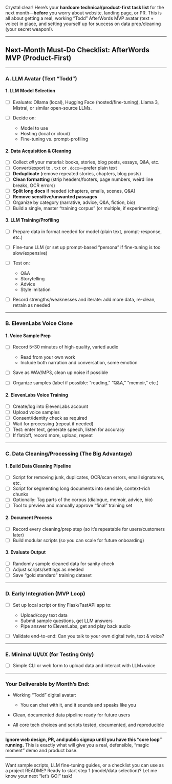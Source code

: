 Crystal clear! Here’s your **hardcore technical/product-first task list** for the next month—**before** you worry about website, landing page, or PR.
This is all about getting a real, working “Todd” AfterWords MVP avatar (text + voice) in place, and setting yourself up for success on data prep/cleaning (your secret weapon!).

---

## **Next-Month Must-Do Checklist: AfterWords MVP (Product-First)**

---

### **A. LLM Avatar (Text “Todd”)**

#### **1. LLM Model Selection**

* [ ] Evaluate: Ollama (local), Hugging Face (hosted/fine-tuning), Llama 3, Mistral, or similar open-source LLMs.
* [ ] Decide on:

  * Model to use
  * Hosting (local or cloud)
  * Fine-tuning vs. prompt-profiling

#### **2. Data Acquisition & Cleaning**

* [ ] Collect *all* your material: books, stories, blog posts, essays, Q\&A, etc.
* [ ] Convert/export to `.txt` or `.docx`—prefer plain text
* [ ] **Deduplicate** (remove repeated stories, chapters, blog posts)
* [ ] **Clean formatting** (strip headers/footers, page numbers, weird line breaks, OCR errors)
* [ ] **Split long docs** if needed (chapters, emails, scenes, Q\&A)
* [ ] **Remove sensitive/unwanted passages**
* [ ] Organize by category (narrative, advice, Q\&A, fiction, bio)
* [ ] Build a single, master “training corpus” (or multiple, if experimenting)

#### **3. LLM Training/Profiling**

* [ ] Prepare data in format needed for model (plain text, prompt-response, etc.)
* [ ] Fine-tune LLM (or set up prompt-based “persona” if fine-tuning is too slow/expensive)
* [ ] Test on:

  * Q\&A
  * Storytelling
  * Advice
  * Style imitation
* [ ] Record strengths/weaknesses and iterate: add more data, re-clean, retrain as needed

---

### **B. ElevenLabs Voice Clone**

#### **1. Voice Sample Prep**

* [ ] Record 5–30 minutes of high-quality, varied audio

  * Read from your own work
  * Include both narration and conversation, some emotion
* [ ] Save as WAV/MP3, clean up noise if possible
* [ ] Organize samples (label if possible: “reading,” “Q\&A,” “memoir,” etc.)

#### **2. ElevenLabs Voice Training**

* [ ] Create/log into ElevenLabs account
* [ ] Upload voice samples
* [ ] Consent/identity check as required
* [ ] Wait for processing (repeat if needed)
* [ ] Test: enter text, generate speech, listen for accuracy
* [ ] If flat/off, record more, upload, repeat

---

### **C. Data Cleaning/Processing (The Big Advantage)**

#### **1. Build Data Cleaning Pipeline**

* [ ] Script for removing junk, duplicates, OCR/scan errors, email signatures, etc.
* [ ] Script for segmenting long documents into sensible, context-rich chunks
* [ ] Optionally: Tag parts of the corpus (dialogue, memoir, advice, bio)
* [ ] Tool to preview and manually approve “final” training set

#### **2. Document Process**

* [ ] Record every cleaning/prep step (so it’s repeatable for users/customers later)
* [ ] Build modular scripts (so you can scale for future onboarding)

#### **3. Evaluate Output**

* [ ] Randomly sample cleaned data for sanity check
* [ ] Adjust scripts/settings as needed
* [ ] Save “gold standard” training dataset

---

### **D. Early Integration (MVP Loop)**

* [ ] Set up local script or tiny Flask/FastAPI app to:

  * Upload/copy text data
  * Submit sample questions, get LLM answers
  * Pipe answer to ElevenLabs, get and play back audio
* [ ] Validate end-to-end: Can you talk to your own digital twin, text & voice?

---

### **E. Minimal UI/UX (for Testing Only)**

* [ ] Simple CLI or web form to upload data and interact with LLM+voice

---

### **Your Deliverable by Month’s End:**

* Working “Todd” digital avatar:

  * You can chat with it, and it sounds and speaks like you
* Clean, documented data pipeline ready for future users
* All core tech choices and scripts tested, documented, and reproducible

---

**Ignore web design, PR, and public signup until you have this “core loop” running.**
This is exactly what will give you a real, defensible, “magic moment” demo and product base.

---

Want sample scripts, LLM fine-tuning guides, or a checklist you can use as a project README?
Ready to start step 1 (model/data selection)?
Let me know your next “let’s GO!” task!
